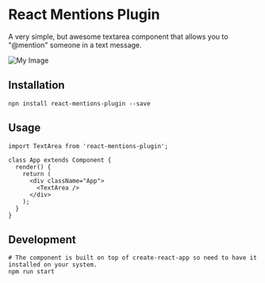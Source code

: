 # React Mentions Plugin

A very simple, but awesome textarea component that allows you to "@mention" someone in a text message.

![My Image](https://raw.githubusercontent.com/johndavedecano/react-mentions-plugin/master/screenshot.png)

## Installation

`npn install react-mentions-plugin --save`

## Usage

```
import TextArea from 'react-mentions-plugin';

class App extends Component {
  render() {
    return (
      <div className="App">
        <TextArea />
      </div>
    );
  }
}
```

## Development

```
# The component is built on top of create-react-app so need to have it installed on your system.
npm run start
```

